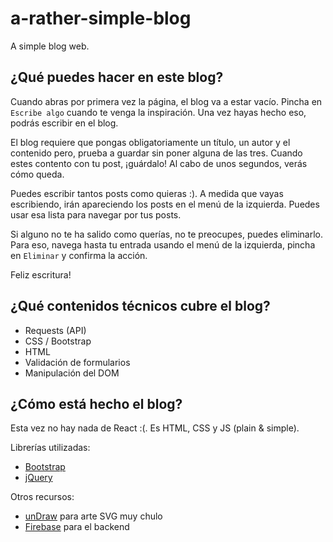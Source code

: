 # a-rather-simple-blog

A simple blog web.

## ¿Qué puedes hacer en este blog?

Cuando abras por primera vez la página, el blog va a estar vacío. Pincha en `Escribe algo` cuando te venga la inspiración. Una vez hayas hecho eso, podrás escribir en el blog.

El blog requiere que pongas obligatoriamente un título, un autor y el contenido pero, prueba a guardar sin poner alguna de las tres. Cuando estes contento con tu post, ¡guárdalo! Al cabo de unos segundos, verás cómo queda.

Puedes escribir tantos posts como quieras :). A medida que vayas escribiendo, irán apareciendo los posts en el menú de la izquierda. Puedes usar esa lista para navegar por tus posts.

Si alguno no te ha salido como querías, no te preocupes, puedes eliminarlo. Para eso, navega hasta tu entrada usando el menú de la izquierda, pincha en `Eliminar` y confirma la acción.

Feliz escritura!

## ¿Qué contenidos técnicos cubre el blog?

-   Requests (API)
-   CSS / Bootstrap
-   HTML
-   Validación de formularios
-   Manipulación del DOM

## ¿Cómo está hecho el blog?

Esta vez no hay nada de React :(. Es HTML, CSS y JS (plain & simple).

Librerías utilizadas:

-   [Bootstrap](https://getbootstrap.com/)
-   [jQuery](https://jquery.com/)

Otros recursos:

-   [unDraw](https://undraw.co/search) para arte SVG muy chulo
-   [Firebase](https://firebase.google.com/) para el backend
